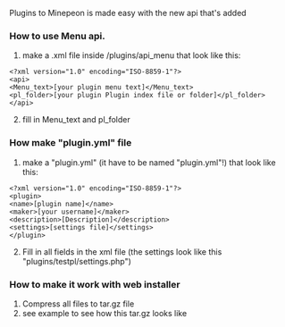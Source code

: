 Plugins to Minepeon is made easy with the new api that's added

### How to use Menu api.
1. make a .xml file inside /plugins/api_menu that look like this:
```
<?xml version="1.0" encoding="ISO-8859-1"?>
<api>
<Menu_text>[your plugin menu text]</Menu_text>
<pl_folder>[your plugin Plugin index file or folder]</pl_folder>
</api>
```
2. fill in Menu_text and pl_folder

### How make "plugin.yml" file
1. make a "plugin.yml" (it have to be named "plugin.yml"!) that look like this:
```
<?xml version="1.0" encoding="ISO-8859-1"?>
<plugin>
<name>[plugin name]</name>
<maker>[your username]</maker>
<description>[Description]</description>
<settings>[settings file]</settings>
</plugin>
```
2. Fill in all fields in the xml file (the settings look like this "plugins/testpl/settings.php")

### How to make it work with web installer
1. Compress all files to tar.gz file
2. see example to see how this tar.gz looks like
